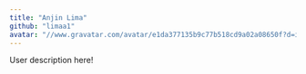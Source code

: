 ```yaml
---
title: "Anjin Lima"
github: "limaa1"
avatar: "//www.gravatar.com/avatar/e1da377135b9c77b518cd9a02a08650f?d=identicon"
---
```


User description here!
